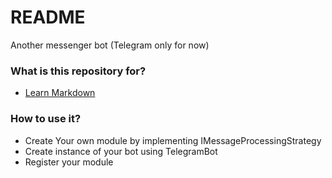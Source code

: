 # README #

Another messenger bot (Telegram only for now)

### What is this repository for? ###

* [Learn Markdown](https://bitbucket.org/tutorials/markdowndemo)

### How to use it? ###

* Create Your own module by implementing IMessageProcessingStrategy
* Create instance of your bot using TelegramBot
* Register your module